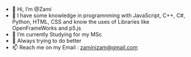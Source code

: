 - 👋 Hi, I’m @Zami
- 👀 I have some knowledge in programnming with JavaScript, C++, C#, Python, HTML, CSS and know the uses of Libraries like OpenFrameWorks and p5.js
- 🌱 I’m currently Studying for my MSc
- 💞️ Always trying to do better
- 📫 Reach me on my Email : zaminizam@gmail.com


